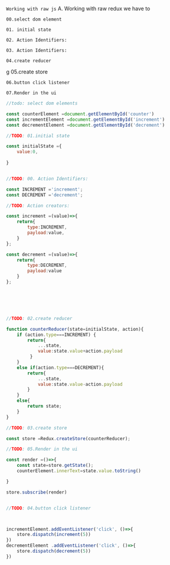 `Working with raw js` 
A. Working with raw redux  we have to 

    00.select dom element

    01. initial state
    
    02. Action Identifiers:

    03. Action Identifiers:

    04.create reducer
g
    05.create store

    06.button click listener

    07.Render in the ui
    

```js
//todo: select dom elements

const counterElement =document.getElementById('counter')
const incrementElement =document.getElementById('increment')
const decrementElement =document.getElementById('decrement')

//TODO: 01.initial state

const initialState ={
    value:0,
   
}


//TODO: 00. Action Identifiers:

const INCREMENT ='increment';
const DECREMENT ='decrement';

//TODO: Action creators:

const increment =(value)=>{
    return{
        type:INCREMENT,
        payload:value,
    }
};

const decrement =(value)=>{
    return{
        type:DECREMENT,
        payload:value
    }
};






//TODO: 02.create reducer

function counterReducer(state=initialState, action){
    if (action.type===INCREMENT) {
        return{
            ...state,
            value:state.value+action.payload
         }
    }
    else if(action.type===DECREMENT){
        return{
            ...state,
            value:state.value-action.payload
        }
    } 
    else{
        return state;
    }
}

//TODO: 03.create store

const store =Redux.createStore(counterReducer);

//TODO: 05.Render in the ui

const render =()=>{
    const state=store.getState();
    counterElement.innerText=state.value.toString()

}

store.subscribe(render)


//TODO: 04.button click listener



incrementElement.addEventListener('click', ()=>{
    store.dispatch(increment(5))
})
decrementElement .addEventListener('click', ()=>{
    store.dispatch(decrement(5))
})


```
